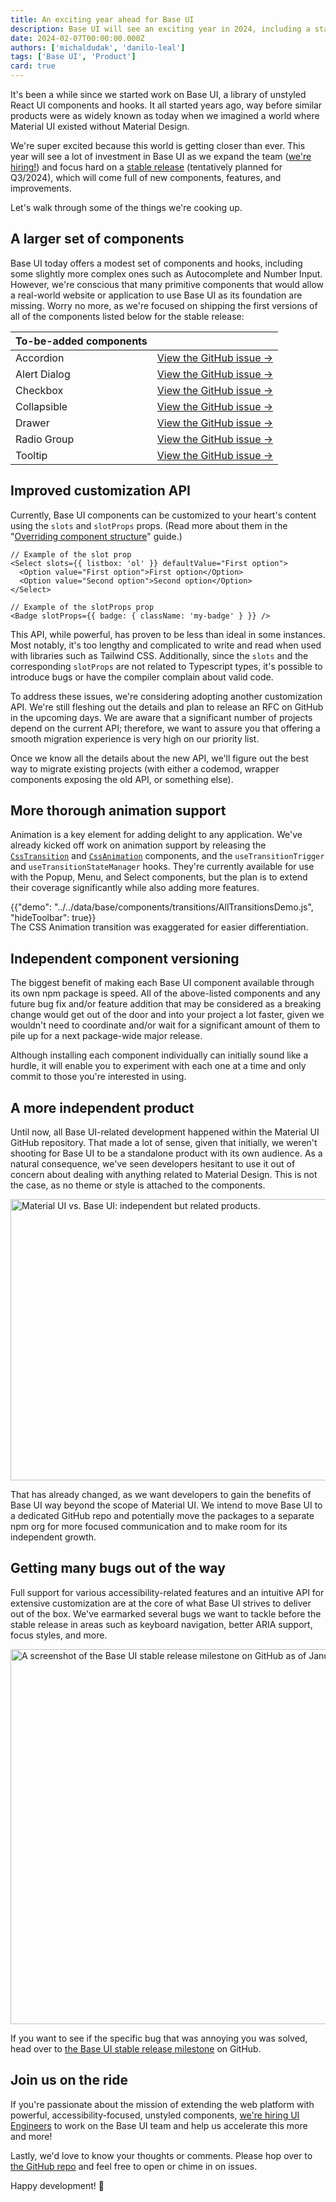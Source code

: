 ```yaml
---
title: An exciting year ahead for Base UI
description: Base UI will see an exciting year in 2024, including a stable release, plenty of new components, and more. Here’s what to expect.
date: 2024-02-07T00:00:00.000Z
authors: ['michaldudak', 'danilo-leal']
tags: ['Base UI', 'Product']
card: true
---
```


It's been a while since we started work on Base UI, a library of unstyled React UI components and hooks.
It all started years ago, way before similar products were as widely known as today when we imagined a world where Material UI existed without Material Design.

We're super excited because this world is getting closer than ever.
This year will see a lot of investment in Base UI as we expand the team ([we're hiring!](/careers/staff-ui-engineer-base-ui/)) and focus hard on a [stable release](https://github.com/mui/material-ui/milestone/46) (tentatively planned for Q3/2024), which will come full of new components, features, and improvements.

Let's walk through some of the things we're cooking up.

## A larger set of components

Base UI today offers a modest set of components and hooks, including some slightly more complex ones such as Autocomplete and Number Input.
However, we're conscious that many primitive components that would allow a real-world website or application to use Base UI as its foundation are missing.
Worry no more, as we're focused on shipping the first versions of all of the components listed below for the stable release:

| To-be-added components |                                                                                                |
| :--------------------- | ---------------------------------------------------------------------------------------------: |
| Accordion              | [View&nbsp;the&nbsp;GitHub&nbsp;issue&nbsp;→](https://github.com/mui/material-ui/issues/38037) |
| Alert Dialog           |                [View the GitHub issue&nbsp;→](https://github.com/mui/material-ui/issues/40886) |
| Checkbox               |                [View the GitHub issue&nbsp;→](https://github.com/mui/material-ui/issues/38036) |
| Collapsible            |                [View the GitHub issue&nbsp;→](https://github.com/mui/material-ui/issues/40959) |
| Drawer                 |                [View the GitHub issue&nbsp;→](https://github.com/mui/material-ui/issues/38181) |
| Radio Group            |                [View the GitHub issue&nbsp;→](https://github.com/mui/material-ui/issues/38038) |
| Tooltip                |                [View the GitHub issue&nbsp;→](https://github.com/mui/material-ui/issues/38045) |

## Improved customization API

Currently, Base UI components can be customized to your heart's content using the `slots` and `slotProps` props.
(Read more about them in the "[Overriding component structure](/base-ui/guides/overriding-component-structure/)" guide.)

```tsx
// Example of the slot prop
<Select slots={{ listbox: 'ol' }} defaultValue="First option">
  <Option value="First option">First option</Option>
  <Option value="Second option">Second option</Option>
</Select>

// Example of the slotProps prop
<Badge slotProps={{ badge: { className: 'my-badge' } }} />
```

This API, while powerful, has proven to be less than ideal in some instances.
Most notably, it's too lengthy and complicated to write and read when used with libraries such as Tailwind CSS.
Additionally, since the `slots` and the corresponding `slotProps` are not related to Typescript types, it's possible to introduce bugs or have the compiler complain about valid code.

To address these issues, we're considering adopting another customization API.
We're still fleshing out the details and plan to release an RFC on GitHub in the upcoming days.
We are aware that a significant number of projects depend on the current API; therefore, we want to assure you that offering a smooth migration experience is very high on our priority list.

Once we know all the details about the new API, we'll figure out the best way to migrate existing projects (with either a codemod, wrapper components exposing the old API, or something else).

## More thorough animation support

Animation is a key element for adding delight to any application.
We've already kicked off work on animation support by releasing the [`CssTransition`](/base-ui/react-transitions/#css-transitions) and [`CssAnimation`](/base-ui/react-transitions/#css-animation) components, and the `useTransitionTrigger` and `useTransitionStateManager` hooks.
They're currently available for use with the Popup, Menu, and Select components, but the plan is to extend their coverage significantly while also adding more features.

{{"demo": "../../data/base/components/transitions/AllTransitionsDemo.js", "hideToolbar": true}}

<p class="blog-description" style="margin: -16px 0 0 0;">The CSS Animation transition was exaggerated for easier differentiation.</p>

## Independent component versioning

The biggest benefit of making each Base UI component available through its own npm package is speed.
All of the above-listed components and any future bug fix and/or feature addition that may be considered as a breaking change would get out of the door and into your project a lot faster, given we wouldn't need to coordinate and/or wait for a significant amount of them to pile up for a next package-wide major release.

Although installing each component individually can initially sound like a hurdle, it will enable you to experiment with each one at a time and only commit to those you're interested in using.

## A more independent product

Until now, all Base UI-related development happened within the Material UI GitHub repository.
That made a lot of sense, given that initially, we weren't shooting for Base UI to be a standalone product with its own audience.
As a natural consequence, we've seen developers hesitant to use it out of concern about dealing with anything related to Material Design. This is not the case, as no theme or style is attached to the components.

<img alt="Material UI vs. Base UI: independent but related products." src="/static/blog/base-ui-2024-plans/material-vs-base.png" width="1200" height="450" loading="lazy" />

That has already changed, as we want developers to gain the benefits of Base UI way beyond the scope of Material UI.
We intend to move Base UI to a dedicated GitHub repo and potentially move the packages to a separate npm org for more focused communication and to make room for its independent growth.

## Getting many bugs out of the way

Full support for various accessibility-related features and an intuitive API for extensive customization are at the core of what Base UI strives to deliver out of the box.
We've earmarked several bugs we want to tackle before the stable release in areas such as keyboard navigation, better ARIA support, focus styles, and more.

<img alt="A screenshot of the Base UI stable release milestone on GitHub as of January 2024." src="/static/blog/base-ui-2024-plans/base-ui-milestone.png" width="1200" height="600" loading="lazy" />

If you want to see if the specific bug that was annoying you was solved, head over to [the Base UI stable release milestone](https://github.com/mui/material-ui/milestone/46) on GitHub.

## Join us on the ride

If you're passionate about the mission of extending the web platform with powerful, accessibility-focused, unstyled components, [we're hiring UI Engineers](/careers/staff-ui-engineer-base-ui/) to work on the Base UI team and help us accelerate this more and more!

Lastly, we'd love to know your thoughts or comments.
Please hop over to [the GitHub repo](https://github.com/mui/material-ui/issues?q=is:open+is:issue+label:%22package:+base-ui%22) and feel free to open or chime in on issues.

Happy development! 👋
